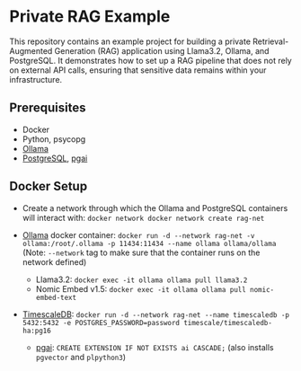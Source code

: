 # Private RAG Example

This repository contains an example project for building a private Retrieval-Augmented Generation (RAG) application using Llama3.2, Ollama, and PostgreSQL. It demonstrates how to set up a RAG pipeline that does not rely on external API calls, ensuring that sensitive data remains within your infrastructure.

## Prerequisites

 * Docker
 * Python, psycopg
 * [Ollama](https://github.com/ollama/ollama)
 * [PostgreSQL](https://docs.timescale.com/self-hosted/latest/install/installation-docker/), [pgai](https://github.com/timescale/pgai)

## Docker Setup

* Create a network through which the Ollama and PostgreSQL containers will interact with: `docker network docker network create rag-net`

* [Ollama](https://hub.docker.com/r/ollama/ollama) docker container: `docker run -d --network rag-net -v ollama:/root/.ollama -p 11434:11434 --name ollama ollama/ollama` (Note: `--network` tag to make sure that the container runs on the network defined)

     * Llama3.2: `docker exec -it ollama ollama pull llama3.2`
     * Nomic Embed v1.5: `docker exec -it ollama ollama pull nomic-embed-text`

* [TimescaleDB](https://docs.timescale.com/self-hosted/latest/install/installation-docker/): `docker run -d --network rag-net --name timescaledb -p 5432:5432 -e POSTGRES_PASSWORD=password timescale/timescaledb-ha:pg16`

     * [pgai](https://github.com/timescale/pgai?tab=readme-ov-file#use-a-timescale-cloud-service): `CREATE EXTENSION IF NOT EXISTS ai CASCADE;` (also installs `pgvector` and `plpython3`)


 
